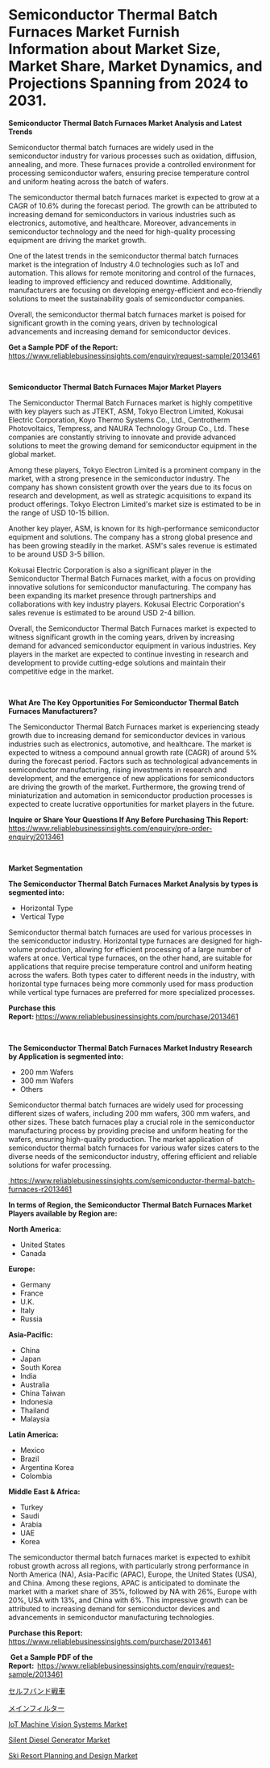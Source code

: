 <p><h1>Semiconductor Thermal Batch Furnaces Market Furnish Information about Market Size, Market Share, Market Dynamics, and Projections Spanning from 2024 to 2031.</h1></p><p><strong>Semiconductor Thermal Batch Furnaces Market Analysis and Latest Trends</strong></p>
<p><p>Semiconductor thermal batch furnaces are widely used in the semiconductor industry for various processes such as oxidation, diffusion, annealing, and more. These furnaces provide a controlled environment for processing semiconductor wafers, ensuring precise temperature control and uniform heating across the batch of wafers.</p><p>The semiconductor thermal batch furnaces market is expected to grow at a CAGR of 10.6% during the forecast period. The growth can be attributed to increasing demand for semiconductors in various industries such as electronics, automotive, and healthcare. Moreover, advancements in semiconductor technology and the need for high-quality processing equipment are driving the market growth.</p><p>One of the latest trends in the semiconductor thermal batch furnaces market is the integration of Industry 4.0 technologies such as IoT and automation. This allows for remote monitoring and control of the furnaces, leading to improved efficiency and reduced downtime. Additionally, manufacturers are focusing on developing energy-efficient and eco-friendly solutions to meet the sustainability goals of semiconductor companies.</p><p>Overall, the semiconductor thermal batch furnaces market is poised for significant growth in the coming years, driven by technological advancements and increasing demand for semiconductor devices.</p></p>
<p><strong>Get a Sample PDF of the Report:&nbsp;</strong> <a href="https://www.reliablebusinessinsights.com/enquiry/request-sample/2013461">https://www.reliablebusinessinsights.com/enquiry/request-sample/2013461</a></p>
<p>&nbsp;</p>
<p><strong>Semiconductor Thermal Batch Furnaces Major Market Players</strong></p>
<p><p>The Semiconductor Thermal Batch Furnaces market is highly competitive with key players such as JTEKT, ASM, Tokyo Electron Limited, Kokusai Electric Corporation, Koyo Thermo Systems Co., Ltd., Centrotherm Photovoltaics, Tempress, and NAURA Technology Group Co., Ltd. These companies are constantly striving to innovate and provide advanced solutions to meet the growing demand for semiconductor equipment in the global market.</p><p>Among these players, Tokyo Electron Limited is a prominent company in the market, with a strong presence in the semiconductor industry. The company has shown consistent growth over the years due to its focus on research and development, as well as strategic acquisitions to expand its product offerings. Tokyo Electron Limited's market size is estimated to be in the range of USD 10-15 billion.</p><p>Another key player, ASM, is known for its high-performance semiconductor equipment and solutions. The company has a strong global presence and has been growing steadily in the market. ASM's sales revenue is estimated to be around USD 3-5 billion.</p><p>Kokusai Electric Corporation is also a significant player in the Semiconductor Thermal Batch Furnaces market, with a focus on providing innovative solutions for semiconductor manufacturing. The company has been expanding its market presence through partnerships and collaborations with key industry players. Kokusai Electric Corporation's sales revenue is estimated to be around USD 2-4 billion.</p><p>Overall, the Semiconductor Thermal Batch Furnaces market is expected to witness significant growth in the coming years, driven by increasing demand for advanced semiconductor equipment in various industries. Key players in the market are expected to continue investing in research and development to provide cutting-edge solutions and maintain their competitive edge in the market.</p></p>
<p>&nbsp;</p>
<p><strong>What Are The Key Opportunities For Semiconductor Thermal Batch Furnaces Manufacturers?</strong></p>
<p><p>The Semiconductor Thermal Batch Furnaces market is experiencing steady growth due to increasing demand for semiconductor devices in various industries such as electronics, automotive, and healthcare. The market is expected to witness a compound annual growth rate (CAGR) of around 5% during the forecast period. Factors such as technological advancements in semiconductor manufacturing, rising investments in research and development, and the emergence of new applications for semiconductors are driving the growth of the market. Furthermore, the growing trend of miniaturization and automation in semiconductor production processes is expected to create lucrative opportunities for market players in the future.</p></p>
<p><strong>Inquire or Share Your Questions If Any Before Purchasing This Report:</strong> <a href="https://www.reliablebusinessinsights.com/enquiry/pre-order-enquiry/2013461">https://www.reliablebusinessinsights.com/enquiry/pre-order-enquiry/2013461</a></p>
<p>&nbsp;</p>
<p><strong>Market Segmentation</strong></p>
<p><strong>The Semiconductor Thermal Batch Furnaces Market Analysis by types is segmented into:</strong></p>
<p><ul><li>Horizontal Type</li><li>Vertical Type</li></ul></p>
<p><p>Semiconductor thermal batch furnaces are used for various processes in the semiconductor industry. Horizontal type furnaces are designed for high-volume production, allowing for efficient processing of a large number of wafers at once. Vertical type furnaces, on the other hand, are suitable for applications that require precise temperature control and uniform heating across the wafers. Both types cater to different needs in the industry, with horizontal type furnaces being more commonly used for mass production while vertical type furnaces are preferred for more specialized processes.</p></p>
<p><strong>Purchase this Report:&nbsp;</strong><a href="https://www.reliablebusinessinsights.com/purchase/2013461">https://www.reliablebusinessinsights.com/purchase/2013461</a></p>
<p>&nbsp;</p>
<p><strong>The Semiconductor Thermal Batch Furnaces Market Industry Research by Application is segmented into:</strong></p>
<p><ul><li>200 mm Wafers</li><li>300 mm Wafers</li><li>Others</li></ul></p>
<p><p>Semiconductor thermal batch furnaces are widely used for processing different sizes of wafers, including 200 mm wafers, 300 mm wafers, and other sizes. These batch furnaces play a crucial role in the semiconductor manufacturing process by providing precise and uniform heating for the wafers, ensuring high-quality production. The market application of semiconductor thermal batch furnaces for various wafer sizes caters to the diverse needs of the semiconductor industry, offering efficient and reliable solutions for wafer processing.</p></p>
<p><a href="https://www.reliablebusinessinsights.com/semiconductor-thermal-batch-furnaces-r2013461">&nbsp;https://www.reliablebusinessinsights.com/semiconductor-thermal-batch-furnaces-r2013461</a></p>
<p><strong>In terms of Region, the Semiconductor Thermal Batch Furnaces Market Players available by Region are:</strong></p>
<p>
    <p> <strong> North America: </strong>
        <ul>
            <li>United States</li>
            <li>Canada</li>
        </ul>
        </p> 
    <p> <strong> Europe: </strong>
        <ul>
            <li>Germany</li>
            <li>France</li>
            <li>U.K.</li>
            <li>Italy</li>
            <li>Russia</li>
        </ul>
        </p> 
    <p> <strong> Asia-Pacific: </strong>
        <ul>
            <li>China</li>
            <li>Japan</li>
            <li>South Korea</li>
            <li>India</li>
            <li>Australia</li>
            <li>China Taiwan</li>
            <li>Indonesia</li>
            <li>Thailand</li>
            <li>Malaysia</li>
        </ul>
        </p> 
    <p> <strong> Latin America: </strong>
        <ul>
            <li>Mexico</li>
            <li>Brazil</li>
            <li>Argentina Korea</li>
            <li>Colombia</li>
        </ul>
        </p> 
    <p> <strong> Middle East & Africa: </strong>
        <ul>
            <li>Turkey</li>
            <li>Saudi</li>
            <li>Arabia</li>
            <li>UAE</li>
            <li>Korea</li>
        </ul>
    </p>
    </p>
<p><p>The semiconductor thermal batch furnaces market is expected to exhibit robust growth across all regions, with particularly strong performance in North America (NA), Asia-Pacific (APAC), Europe, the United States (USA), and China. Among these regions, APAC is anticipated to dominate the market with a market share of 35%, followed by NA with 26%, Europe with 20%, USA with 13%, and China with 6%. This impressive growth can be attributed to increasing demand for semiconductor devices and advancements in semiconductor manufacturing technologies.</p></p>
<p><strong>Purchase this Report: </strong><a href="https://www.reliablebusinessinsights.com/purchase/2013461">https://www.reliablebusinessinsights.com/purchase/2013461</a></p>
<p>&nbsp;<strong>Get a Sample PDF of the Report:&nbsp;&nbsp;</strong><a href="https://www.reliablebusinessinsights.com/enquiry/request-sample/2013461">https://www.reliablebusinessinsights.com/enquiry/request-sample/2013461</a></p>
<p><strong></strong></p>
<p><p><a href="https://github.com/dzy793153605/Market-Research-Report-List-2/blob/main/2852309165496.md">セルフバンド戦車</a></p><p><a href="https://github.com/oafhukehf4709715/Market-Research-Report-List-2/blob/main/4618273165495.md">メインフィルター</a></p><p><a href="https://www.linkedin.com/pulse/iot-machine-vision-systems-market-global-regional-analysis-eeore">IoT Machine Vision Systems Market</a></p><p><a href="https://github.com/huqhwmcs55/Market-Research-Report-List-1/blob/main/silent-diesel-generator-market.md">Silent Diesel Generator Market</a></p><p><a href="https://www.linkedin.com/pulse/ski-resort-planning-design-market-size-amp-share-analysis-xi5oc">Ski Resort Planning and Design Market</a></p></p>